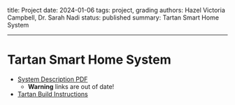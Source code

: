 title: Project
date: 2024-01-06
tags: project, grading
authors: Hazel Victoria Campbell, Dr. Sarah Nadi
status: published
summary: Tartan Smart Home System

----

# Tartan Smart Home System

* [System Description PDF]({attach}/tartan/TartanSystemDescription.pdf)
    * **Warning** links are out of date!
* [Tartan Build Instructions]({filename}/tartan/build.md)
